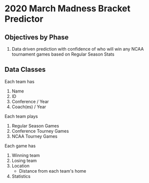 # 2020 March Madness Bracket Predictor

## Objectives by Phase
1. Data driven prediction with confidence of who will win any NCAA tournament games based on Regular Season Stats


## Data Classes
Each team has
1. Name
2. ID
3. Conference / Year
4. Coach(es) / Year

Each team plays
1. Regular Season Games
2. Conference Tourney Games
3. NCAA Tourney Games

Each game has
1. Winning team
2. Losing team
3. Location
    - Distance from each team's home
4. Statistics
